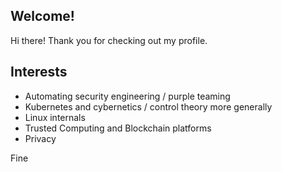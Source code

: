 ## Welcome!

Hi there! Thank you for checking out my profile. 

## Interests

- Automating security engineering / purple teaming
- Kubernetes and cybernetics / control theory more generally
- Linux internals
- Trusted Computing and Blockchain platforms
- Privacy


Fine
